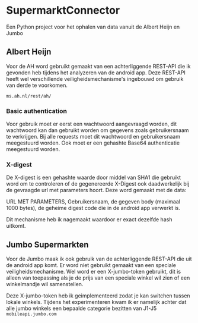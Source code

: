 # SupermarktConnector
Een Python project voor het ophalen van data vanuit de Albert Heijn en Jumbo

## Albert Heijn
Voor de AH word gebruikt gemaakt van een achterliggende REST-API die ik gevonden heb tijdens het analyzeren van de android app. Deze REST-API heeft wel verschillende veiligheidsmechanisme's ingebouwd om gebruik van derde te voorkomen.

```ms.ah.nl/rest/ah/```

### Basic authentication
Voor gebruik moet er eerst een wachtwoord aangevraagd worden, dit wachtwoord kan dan gebruikt worden om gegevens zoals gebruikersnaam te verkrijgen. Bij alle requests moet dit wachtwoord en gebruikersnaam meegestuurd worden. 
Ook moet er een gehashte Base64 authenticatie meegestuurd worden.

### X-digest
De X-digest is een gehashte waarde door middel van SHA1 die gebruikt word om te controleren of de gegenereerde X-Digest ook daadwerkelijk bij de gevraagde url met parameters hoort. Deze word gemaakt met de data:

URL MET PARAMETERS, Gebruikersnaam, de gegeven body (maximaal 1000 bytes), de geheime digest code die in de android app verwerkt is.

Dit mechanisme heb ik nagemaakt waardoor er exact dezelfde hash uitkomt.

## Jumbo Supermarkten
Voor de Jumbo maak ik ook gebruik van de achterliggende REST-API die uit de android app komt. Er word niet gebruikt gemaakt van een speciale veiligheidsmechanisme. Wel word er een X-jumbo-token gebruikt, dit is alleen van toepassing als je de prijs van een speciale winkel wil zien of een winkelmandje wil samenstellen.

Deze X-jumbo-token heb ik geimplementeerd zodat je kan switchen tussen lokale winkels. Tijdens het experimenteren kwam ik er namelijk achter dat alle jumbo winkels een bepaalde categorie bezitten van J1-J5
```mobileapi.jumbo.com```
